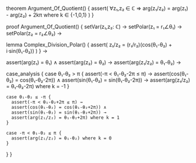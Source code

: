 theorem Argument_Of_Quotient() {
  assert(
    ∀z₁,z₂ ∈ ℂ ⇒ arg(z₁/z₂) = arg(z₁) - arg(z₂) + 2kπ 
    where k ∈ {-1,0,1}
  )
}

proof Argument_Of_Quotient() {
  setVar(z₁,z₂: ℂ) →
  setPolar(z₁ = r₁∠θ₁) →
  setPolar(z₂ = r₂∠θ₂) →
  
  lemma Complex_Division_Polar() {
    assert(
      z₁/z₂ = (r₁/r₂)(cos(θ₁-θ₂) + i·sin(θ₁-θ₂))
    )
  } →
  
  assert(arg(z₁) = θ₁) ∧
  assert(arg(z₂) = θ₂) →
  assert(arg(z₁/z₂) = θ₁-θ₂) →
  
  case_analysis {
    case θ₁-θ₂ > π {
      assert(-π < θ₁-θ₂-2π ≤ π) →
      assert(cos(θ₁-θ₂) = cos(θ₁-θ₂-2π)) ∧
      assert(sin(θ₁-θ₂) = sin(θ₁-θ₂-2π)) →
      assert(arg(z₁/z₂) = θ₁-θ₂-2π) where k = -1
    }
    
    case θ₁-θ₂ ≤ -π {
      assert(-π < θ₁-θ₂+2π ≤ π) →
      assert(cos(θ₁-θ₂) = cos(θ₁-θ₂+2π)) ∧
      assert(sin(θ₁-θ₂) = sin(θ₁-θ₂+2π)) →
      assert(arg(z₁/z₂) = θ₁-θ₂+2π) where k = 1
    }
    
    case -π < θ₁-θ₂ ≤ π {
      assert(arg(z₁/z₂) = θ₁-θ₂) where k = 0
    }
  }
}